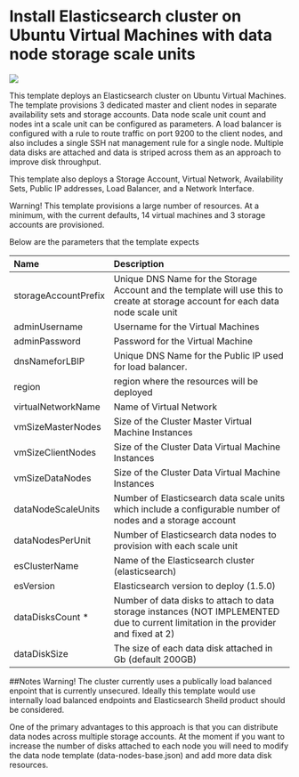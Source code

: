 # Install Elasticsearch cluster on Ubuntu Virtual Machines with data node storage scale units

<a href="https://azuredeploy.net/" target="_blank">
    <img src="http://azuredeploy.net/deploybutton.png"/>
</a>

This template deploys an Elasticsearch cluster on Ubuntu Virtual Machines.  The template provisions 3 dedicated master and client nodes in separate availability sets and storage accounts. Data node scale unit count and nodes int a scale unit can be configured as parameters.  A load balancer is configured with a rule to route traffic on port 9200 to the client nodes, and also includes a single SSH nat management rule for a single node.  Multiple data disks are attached and data is striped across them as an approach to improve disk throughput.

This template also deploys a Storage Account, Virtual Network, Availability Sets, Public IP addresses, Load Balancer, and a Network Interface.

Warning!  This template provisions a large number of resources.  At a minimum, with the current defaults, 14 virtual machines and 3 storage accounts are provisioned.

Below are the parameters that the template expects

| Name   | Description    |
|:--- |:---|
| storageAccountPrefix  | Unique DNS Name for the Storage Account and the template will use this to create at storage account for each data node scale unit |
| adminUsername  | Username for the Virtual Machines  |
| adminPassword  | Password for the Virtual Machine  |
| dnsNameforLBIP  | Unique DNS Name for the Public IP used for load balancer. |
| region | region where the resources will be deployed |
| virtualNetworkName | Name of Virtual Network |
| vmSizeMasterNodes | Size of the Cluster Master Virtual Machine Instances |
| vmSizeClientNodes | Size of the Cluster Data Virtual Machine Instances |
| vmSizeDataNodes | Size of the Cluster Data Virtual Machine Instances |
| dataNodeScaleUnits | Number of Elasticsearch data scale units which include a configurable number of nodes and a storage account|
| dataNodesPerUnit | Number of Elasticsearch data nodes to provision with each scale unit|
| esClusterName | Name of the Elasticsearch cluster (elasticsearch) |
| esVersion | Elasticsearch version to deploy (1.5.0) |
| dataDisksCount * | Number of data disks to attach to data storage instances (NOT IMPLEMENTED due to current limitation in the provider and fixed at 2) |
| dataDiskSize | The size of each data disk attached in Gb (default 200GB) |

##Notes
Warning!  The cluster currently uses a publically load balanced enpoint that is currently unsecured. Ideally this template would use internally load balanced endpoints and Elasticsearch Sheild product should be considered.

One of the primary advantages to this approach is that you can distribute data nodes across multiple storage accounts.  At the moment if you want to increase the number of disks attached to each node you will need to modify the data node template (data-nodes-base.json) and add more data disk resources.
